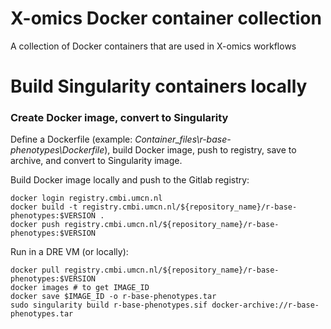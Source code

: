 # X-omics Docker container collection

A collection of Docker containers that are used in X-omics workflows


# Build Singularity containers **locally**

### Create Docker image, convert to Singularity

Define a Dockerfile (example: *Container_files\r-base-phenotypes\Dockerfile*), build Docker image, push to registry, save to archive, and convert to Singularity image.

Build Docker image locally and push to the Gitlab registry:
```{bash}
docker login registry.cmbi.umcn.nl
docker build -t registry.cmbi.umcn.nl/${repository_name}/r-base-phenotypes:$VERSION .
docker push registry.cmbi.umcn.nl/${repository_name}/r-base-phenotypes:$VERSION
```

Run in a DRE VM (or locally):
```{bash}
docker pull registry.cmbi.umcn.nl/${repository_name}/r-base-phenotypes:$VERSION
docker images # to get IMAGE_ID
docker save $IMAGE_ID -o r-base-phenotypes.tar
sudo singularity build r-base-phenotypes.sif docker-archive://r-base-phenotypes.tar
```

